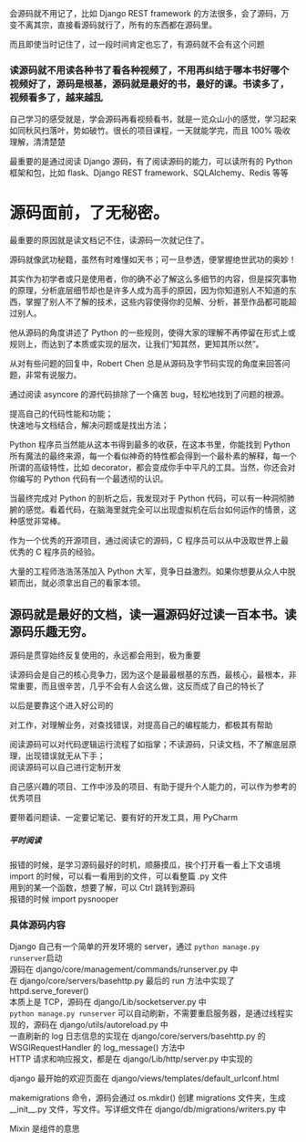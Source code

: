 
会源码就不用记了，比如 Django REST framework 的方法很多，会了源码，万变不离其宗，直接看源码就行了，所有的东西都在源码里。    

而且即使当时记住了，过一段时间肯定也忘了，有源码就不会有这个问题   

### 读源码就不用读各种书了看各种视频了，不用再纠结于哪本书好哪个视频好了，源码是根基，源码就是最好的书，最好的课。书读多了，视频看多了，越来越乱  

自己学习的感受就是，学会源码再看视频看书，就是一览众山小的感觉，学习起来如同秋风扫落叶，势如破竹。很长的项目课程，一天就能学完，而且 100% 吸收理解，清清楚楚  

最重要的是通过阅读 Django 源码，有了阅读源码的能力，可以读所有的 Python 框架和包，比如 flask、Django REST framework、SQLAlchemy、Redis 等等  

# 源码面前，了无秘密。  

最重要的原因就是读文档记不住，读源码一次就记住了。  

源码就像武功秘籍，虽然有时难懂如天书；可一旦参透，便掌握绝世武功的奥妙！  

其实作为初学者或只是使用者，你的确不必了解这么多细节的内容，但是探究事物的原理，分析底层细节却也是许多人成为高手的原因，因为你知道别人不知道的东西，掌握了别人不了解的技术，这些内容使得你的见解、分析，甚至作品都可能超过别人。  

他从源码的角度讲述了 Python 的一些规则，使得大家的理解不再停留在形式上或规则上，而达到了本质或实现的层次，让我们“知其然，更知其所以然”。  

从对有些问题的回复中，Robert Chen 总是从源码及字节码实现的角度来回答问题，非常有说服力。  

通过阅读 asyncore 的源代码排除了一个痛苦 bug，轻松地找到了问题的根源。  

提高自己的代码性能和功能；  
快速地与文档结合，解决问题或是找出方法；  

Python 程序员当然能从这本书得到最多的收获，在这本书里，你能找到 Python 所有魔法的最终来源，每一个看似神奇的特性都会得到一个最朴素的解释，每一个所谓的高级特性，比如 decorator，都会变成你手中平凡的工具。当然，你还会对你编写的 Python 代码有一个最透彻的认识。  

当最终完成对 Python 的剖析之后，我发现对于 Python 代码，可以有一种洞彻肺腑的感觉。看着代码，在脑海里就完全可以出现虚拟机在后台如何运作的情景，这种感觉非常棒。  

作为一个优秀的开源项目，通过阅读它的源码，C 程序员可以从中汲取世界上最优秀的 C 程序员的经验。  

大量的工程师浩浩荡荡加入 Python 大军，竞争日益激烈。如果你想要从众人中脱颖而出，就必须拿出自己的看家本领。  

## 源码就是最好的文档，读一遍源码好过读一百本书。读源码乐趣无穷。

源码是贯穿始终反复使用的，永远都会用到，极为重要  

读源码会是自己的核心竞争力，因为这个是最最根基的东西，最核心，最根本，非常重要，而且很辛苦，几乎不会有人会这么做，这反而成了自己的特长了  

以后是要靠这个进入好公司的  

对工作，对理解业务，对查找错误，对提高自己的编程能力，都极其有帮助  

阅读源码可以对代码逻辑运行流程了如指掌；不读源码，只读文档，不了解底层原理，出现错误就无从下手；  
阅读源码可以自己进行定制开发  

自己感兴趣的项目、工作中涉及的项目、有助于提升个人能力的，可以作为参考的优秀项目  

要带着问题读、一定要记笔记、要有好的开发工具，用 PyCharm  



##### 平时阅读  
报错的时候，是学习源码最好的时机，顺藤摸瓜，挨个打开看一看上下文语境  
import 的时候，可以看一看用到的文件，可以看整篇 .py 文件  
用到的某一个函数，想要了解，可以 Ctrl 跳转到源码  
报错的时候 import pysnooper  


### 具体源码内容
Django 自己有一个简单的开发环境的 server，通过 `python manage.py runserver`启动  
源码在 django/core/management/commands/runserver.py 中  
在 django/core/servers/basehttp.py 最后的 run 方法中实现了 httpd.serve_forever()  
本质上是 TCP，源码在 django/Lib/socketserver.py 中  
`python manage.py runserver` 可以自动刷新，不需要重启服务器，是通过线程实现的，源码在 django/utils/autoreload.py 中  
一直刷新的 log 日志信息的实现在 django/core/servers/basehttp.py 的 WSGIRequestHandler 的 log_message() 方法中   
HTTP 请求和响应报文，都是在 django/Lib/http/server.py 中实现的  

django 最开始的欢迎页面在 django/views/templates/default_urlconf.html  

makemigrations 命令，源码会通过 os.mkdir() 创建 migrations 文件夹，生成 \_\_init__.py 文件，写文件。写详细文件在 django/db/migrations/writers.py 中  


Mixin 是组件的意思  

